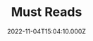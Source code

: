 ---
title: Must Reads
date: 2022-11-04T15:04:10.000Z
description: Must Read & Trending Articles
display: true
---